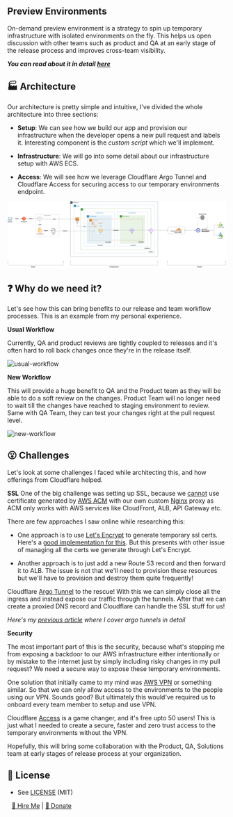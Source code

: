 ## Preview Environments

On-demand preview environment is a strategy to spin up temporary infrastructure with isolated environments on the fly. This helps us open discussion with other teams such as product and QA at an early stage of the release process and improves cross-team visibility.

***You can read about it in detail [here]()***

## 🏭 Architecture

Our architecture is pretty simple and intuitive, I've divided the whole architecture into three sections:

- **Setup**: We can see how we build our app and provision our infrastructure when the developer opens a new pull request and labels it. Interesting component is the _custom script_ which we'll implement.

- **Infrastructure**: We will go into some detail about our infrastructure setup with AWS ECS.

- **Access**: We will see how we leverage Cloudflare Argo Tunnel and Cloudflare Access for securing access to our temporary environments endpoint.

![architecture](./docs/assets/architecture.png)

## ❓ Why do we need it?

Let's see how this can bring benefits to our release and team workflow processes. This is an example from my personal experience.

**Usual Workflow**

Currently, QA and product reviews are tightly coupled to releases and it's often hard to roll back changes once they're in the release itself.

![usual-workflow](https://dev-to-uploads.s3.amazonaws.com/uploads/articles/vmf2t7q1e1hl39237kal.png)

**New Workflow**

This will provide a huge benefit to QA and the Product team as they will be able to do a soft review on the changes. Product Team will no longer need to wait till the changes have reached to staging environment to review. Same with QA Team, they can test your changes right at the pull request level.

![new-workflow](https://dev-to-uploads.s3.amazonaws.com/uploads/articles/9gag410fl2lnjzzu0s3c.png)

## 😮 Challenges

Let's look at some challenges I faced while architecting this, and how offerings from Cloudflare helped.

**SSL**
One of the big challenge was setting up SSL, because we [cannot](https://stackoverflow.com/questions/61502474/adding-aws-public-certificate-with-nginx) use certificate generated by [AWS ACM](https://aws.amazon.com/certificate-manager/) with our own custom [Nginx](https://www.nginx.com/) proxy as ACM only works with AWS services like CloudFront, ALB, API Gateway etc.

There are few approaches I saw online while researching this:

- One approach is to use [Let's Encrypt](https://letsencrypt.org/) to generate temporary ssl certs. Here's a [good implementation for this](https://github.com/askwonder/wonqa). But this presents with other issue of managing all the certs we generate through Let's Encrypt.

- Another approach is to just add a new Route 53 record and then forward it to ALB. The issue is not that we'll need to provision these resources but we'll have to provision and destroy them quite frequently!

Cloudflare [Argo Tunnel](https://www.cloudflare.com/products/tunnel/) to the rescue! With this we can simply close all the ingress and instead expose our traffic through the tunnels. After that we can create a proxied DNS record and Cloudflare can handle the SSL stuff for us!

_Here's my [previous article](https://dev.to/karanpratapsingh/exposing-resources-securely-with-argo-tunnel-ea5) where I cover argo tunnels in detail_

**Security**

The most important part of this is the security, because what's stopping me from exposing a backdoor to our AWS infrastructure either intentionally or by mistake to the internet just by simply including risky changes in my pull request? We need a secure way to expose these temporary environments.

One solution that initially came to my mind was [AWS VPN](https://aws.amazon.com/vpn/) or something similar. So that we can only allow access to the environments to the people using our VPN. Sounds good? But ultimately this would've required us to onboard every team member to setup and use VPN.

Cloudflare [Access](https://www.cloudflare.com/teams/access/) is a game changer, and it's free upto 50 users! This is just what I needed to create a secure, faster and zero trust access to the temporary environments without the VPN.

Hopefully, this will bring some collaboration with the Product, QA, Solutions team at early stages of release process at your organization.

## 🔐 License 

* See [LICENSE](/LICENSE) (MIT)

<p style="margin: 0px 10px;">  
  <a href="mailto:contact@karanpratapsingh.com">💼 Hire Me</a> | 
  <a href="https://www.paypal.me/karanpratapsingh">🍺 Donate</a> 
</p>
